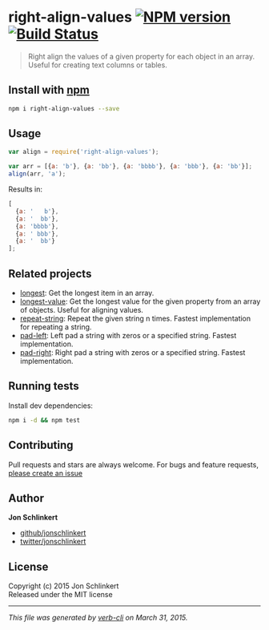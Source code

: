 # right-align-values [![NPM version](https://badge.fury.io/js/right-align-values.svg)](http://badge.fury.io/js/right-align-values)  [![Build Status](https://travis-ci.org/jonschlinkert/right-align-values.svg)](https://travis-ci.org/jonschlinkert/right-align-values) 

> Right align the values of a given property for each object in an array. Useful for creating text columns or tables.

## Install with [npm](npmjs.org)

```bash
npm i right-align-values --save
```

## Usage

```js
var align = require('right-align-values');

var arr = [{a: 'b'}, {a: 'bb'}, {a: 'bbbb'}, {a: 'bbb'}, {a: 'bb'}];
align(arr, 'a');
```

Results in:

```js
[
  {a: '   b'},
  {a: '  bb'},
  {a: 'bbbb'},
  {a: ' bbb'},
  {a: '  bb'}
];
```

## Related projects
 * [longest](https://github.com/jonschlinkert/longest): Get the longest item in an array.
 * [longest-value](https://github.com/jonschlinkert/longest-value): Get the longest value for the given property from an array of objects. Useful for aligning values.
 * [repeat-string](https://github.com/jonschlinkert/repeat-string): Repeat the given string n times. Fastest implementation for repeating a string.
 * [pad-left](https://github.com/jonschlinkert/pad-left): Left pad a string with zeros or a specified string. Fastest implementation.
 * [pad-right](https://github.com/jonschlinkert/pad-right): Right pad a string with zeros or a specified string. Fastest implementation.  

## Running tests
Install dev dependencies:

```bash
npm i -d && npm test
```

## Contributing
Pull requests and stars are always welcome. For bugs and feature requests, [please create an issue](https://github.com/jonschlinkert/right-align-values/issues)

## Author

**Jon Schlinkert**

+ [github/jonschlinkert](https://github.com/jonschlinkert)
+ [twitter/jonschlinkert](http://twitter.com/jonschlinkert) 

## License
Copyright (c) 2015 Jon Schlinkert  
Released under the MIT license

***

_This file was generated by [verb-cli](https://github.com/assemble/verb-cli) on March 31, 2015._
